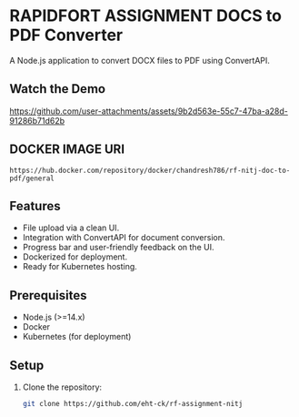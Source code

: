 # RAPIDFORT ASSIGNMENT DOCS to PDF Converter

A Node.js application to convert DOCX files to PDF using ConvertAPI.

## Watch the Demo

https://github.com/user-attachments/assets/9b2d563e-55c7-47ba-a28d-91286b71d62b


## DOCKER IMAGE URI
```
https://hub.docker.com/repository/docker/chandresh786/rf-nitj-doc-to-pdf/general
```

## Features

- File upload via a clean UI.
- Integration with ConvertAPI for document conversion.
- Progress bar and user-friendly feedback on the UI.
- Dockerized for deployment.
- Ready for Kubernetes hosting.

## Prerequisites

- Node.js (>=14.x)
- Docker
- Kubernetes (for deployment)

## Setup

1. Clone the repository:
   ```bash
   git clone https://github.com/eht-ck/rf-assignment-nitj
   ```
